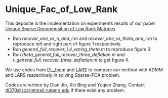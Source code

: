 # Unique_Fac_of_Low_Rank
This deposite is the implementation on experiments results of our paper [Unique Sparse Decomposition of Low Rank Matrices]( https://rutgersconnect-my.sharepoint.com/:b:/g/personal/dj370_soe_rutgers_edu/EShimHFuS_dEsgA6PBbtAH4BKR-QTjGLGI_S7pqvvkrJZw?e=fcKzbZ).

+ Run *recover_one_vs_n_and_r.m* and *recover_one_vs_theta_and_r.m* to reproduce left and right part of figure 1 respectively.
+ Run *general_full_recover_L4_varing_theta.m* to reproduce figure 3.
+ Run *theta_general_full_recover_three_deflation.m* and *r_general_full_recover_three_deflation.m* to get figure 4.

We use codes from [DL_focm](https://github.com/sunju/dl_focm) and [LARS](https://www.mathworks.com/matlabcentral/mlc-downloads/downloads/submissions/58939/versions/1/previews/spca.m/index.html) to compare our method with ADMM and LARS respectively in solving Sparse-PCA problem.

Codes are written by Dian Jin, Xin Bing and Yuqian Zhang. Contact dj370@scarletmail.rutgers.edu if there exist any problem.
